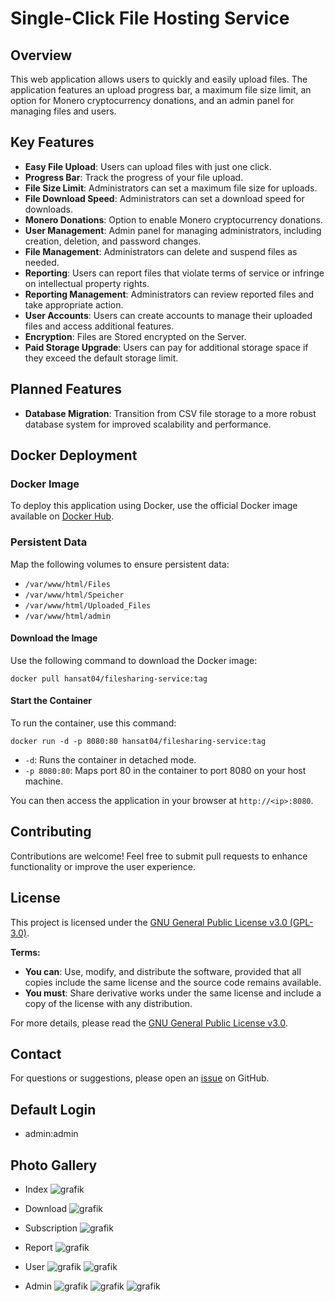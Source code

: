# Single-Click File Hosting Service

## Overview

This web application allows users to quickly and easily upload files. The application features an upload progress bar, a maximum file size limit, an option for Monero cryptocurrency donations, and an admin panel for managing files and users.

## Key Features

- **Easy File Upload**: Users can upload files with just one click.
- **Progress Bar**: Track the progress of your file upload.
- **File Size Limit**: Administrators can set a maximum file size for uploads.
- **File Download Speed**: Administrators can set a download speed for downloads.
- **Monero Donations**: Option to enable Monero cryptocurrency donations.
- **User Management**: Admin panel for managing administrators, including creation, deletion, and password changes.
- **File Management**: Administrators can delete and suspend files as needed.
- **Reporting**: Users can report files that violate terms of service or infringe on intellectual property rights.
- **Reporting Management**: Administrators can review reported files and take appropriate action.
- **User Accounts**: Users can create accounts to manage their uploaded files and access additional features.
- **Encryption**: Files are Stored encrypted on the Server.
- **Paid Storage Upgrade**: Users can pay for additional storage space if they exceed the default storage limit.

## Planned Features

- **Database Migration**: Transition from CSV file storage to a more robust database system for improved scalability and performance.

## Docker Deployment

### Docker Image

To deploy this application using Docker, use the official Docker image available on [Docker Hub](https://hub.docker.com/repository/docker/hansat04/filesharing-service/general).

### Persistent Data

Map the following volumes to ensure persistent data:

- `/var/www/html/Files`
- `/var/www/html/Speicher`
- `/var/www/html/Uploaded_Files`
- `/var/www/html/admin`
#### Download the Image

Use the following command to download the Docker image:

`docker pull hansat04/filesharing-service:tag`

#### Start the Container

To run the container, use this command:

`docker run -d -p 8080:80 hansat04/filesharing-service:tag`

- `-d`: Runs the container in detached mode.
- `-p 8080:80`: Maps port 80 in the container to port 8080 on your host machine.

You can then access the application in your browser at `http://<ip>:8080`.
## Contributing

Contributions are welcome! Feel free to submit pull requests to enhance functionality or improve the user experience.

## License

This project is licensed under the [GNU General Public License v3.0 (GPL-3.0)](https://www.gnu.org/licenses/gpl-3.0.html).

**Terms:**

- **You can**: Use, modify, and distribute the software, provided that all copies include the same license and the source code remains available.
- **You must**: Share derivative works under the same license and include a copy of the license with any distribution.

For more details, please read the [GNU General Public License v3.0](https://www.gnu.org/licenses/gpl-3.0.html).

## Contact

For questions or suggestions, please open an [issue](https://github.com/finn1476/FileSharing-Service/issues) on GitHub.

## Default Login
- admin:admin

## Photo Gallery
- Index
![grafik](https://github.com/user-attachments/assets/2128d0df-b5f7-47d0-80f2-72e68b87f21c)

- Download
![grafik](https://github.com/user-attachments/assets/cbd584d2-3cb3-4421-ac00-faa3d33b9aec)

- Subscription
![grafik](https://github.com/user-attachments/assets/1ca7abdd-49ee-4561-8a44-9df9e575c35f)

- Report
![grafik](https://github.com/user-attachments/assets/3baaa4d4-e691-43aa-aac5-5064c4cef4ad)

- User
![grafik](https://github.com/user-attachments/assets/b181a98f-4b87-4d5a-a6e4-2ef74ea9e145)
![grafik](https://github.com/user-attachments/assets/227ae55d-d3ad-451f-bbf1-007f95022930)

- Admin
![grafik](https://github.com/user-attachments/assets/2c0131f4-e785-4b45-9e68-c0da3af32c86)
![grafik](https://github.com/user-attachments/assets/ecf5fd58-da5f-4b96-a267-a1047a2499b4)
![grafik](https://github.com/user-attachments/assets/e270fd41-2e24-447f-ba95-ad9091f39f7c)

